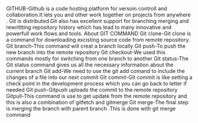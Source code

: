 GITHUB-Github is a code hosting platform for versoin controll and collaboration.It lets you and other work together on projects from anywhere .
Git is distributed.Git also has excellent support for branching merging and rewrittting repository history which has lead to many innovative and powerfull work flows and tools.
About GIT COMMAND
Git clone-Git clone is a command for downloading excisting source code from remote repository.
Git branch-This command will creat a branch locally
Git push-To push the new branch into the remote repository
Git checkout-We used this commands mostly for switching from one branch to another
Git status-The Git status command gives us all the necessary information about the current branch
Git add-We need to use the git add comand to include the changes of a file into our next commit
Git commit-Git commit is like setting a check point in the development process which you can go back to letter if needed
Git push-Gitpush uploads the commit to the remote repository
Gitpull-This command is use to get update from the remote repository and this is also a combination of gitfetch and gitmerge
Git merge-The final step is merging the branch with parent branch .This is done with git merge command